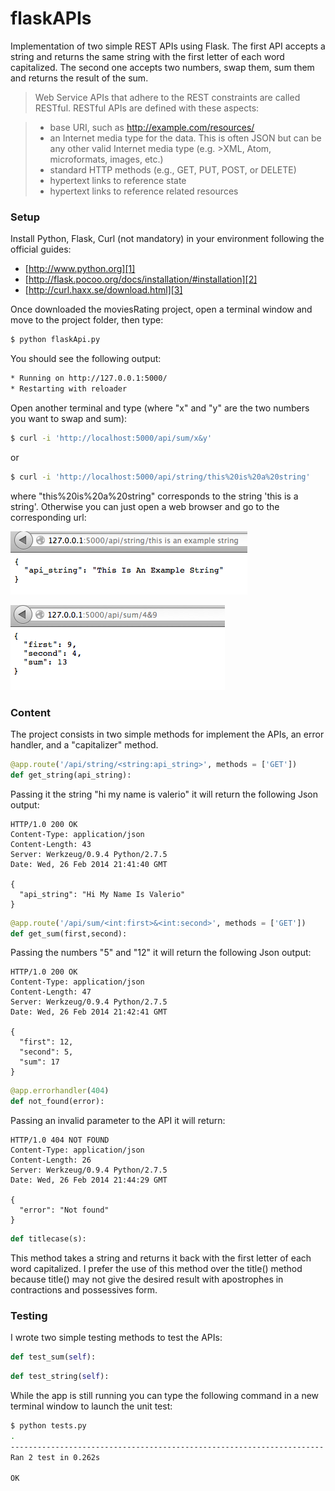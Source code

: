 flaskAPIs
=========

Implementation of two simple REST APIs using Flask.
The first API accepts a string and returns the same string with the first letter of each word capitalized.
The second one accepts two numbers, swap them, sum them and returns the result of the sum.


>Web Service APIs that adhere to the REST constraints are called RESTful. RESTful APIs are defined with these aspects:

>    * base URI, such as http://example.com/resources/
>    * an Internet media type for the data. This is often JSON but can be any other valid Internet media type (e.g. >XML, Atom, microformats, images, etc.)
>    * standard HTTP methods (e.g., GET, PUT, POST, or DELETE)
>    * hypertext links to reference state
>    * hypertext links to reference related resources


### Setup
Install Python, Flask, Curl (not mandatory) in your environment following the official guides: 

* [http://www.python.org][1]
* [http://flask.pocoo.org/docs/installation/#installation][2]
* [http://curl.haxx.se/download.html][3]

Once downloaded the moviesRating project, open a terminal window and move to the project folder, then type: 
``` Bash
$ python flaskApi.py
``` 
You should see the following output:
``` Bash
* Running on http://127.0.0.1:5000/
* Restarting with reloader
``` 
Open another terminal and type (where "x" and "y" are the two numbers you want to swap and sum): 
``` Bash
$ curl -i 'http://localhost:5000/api/sum/x&y'
``` 
or
``` Bash
$ curl -i 'http://localhost:5000/api/string/this%20is%20a%20string'
``` 
where "this%20is%20a%20string" corresponds to the string 'this is a string'.
Otherwise you can just open a web browser and go to the corresponding url:

![My image](images/string_api.png)

![My image](images/sum_api.png)

### Content
The project consists in two simple methods for implement the APIs, an error handler, and a "capitalizer" method.

``` Python
@app.route('/api/string/<string:api_string>', methods = ['GET'])
def get_string(api_string):
``` 
Passing it the string "hi my name is valerio" it will return the following Json output:
```
HTTP/1.0 200 OK
Content-Type: application/json
Content-Length: 43
Server: Werkzeug/0.9.4 Python/2.7.5
Date: Wed, 26 Feb 2014 21:41:40 GMT

{
  "api_string": "Hi My Name Is Valerio"
}
```

``` Python
@app.route('/api/sum/<int:first>&<int:second>', methods = ['GET'])
def get_sum(first,second):
``` 
Passing the numbers "5" and "12" it will return the following Json output:
```
HTTP/1.0 200 OK
Content-Type: application/json
Content-Length: 47
Server: Werkzeug/0.9.4 Python/2.7.5
Date: Wed, 26 Feb 2014 21:42:41 GMT

{
  "first": 12, 
  "second": 5, 
  "sum": 17
}
```


``` Python
@app.errorhandler(404)
def not_found(error):
``` 
Passing an invalid parameter to the API it will return:
```
HTTP/1.0 404 NOT FOUND
Content-Type: application/json
Content-Length: 26
Server: Werkzeug/0.9.4 Python/2.7.5
Date: Wed, 26 Feb 2014 21:44:29 GMT

{
  "error": "Not found"
}
```

``` Python
def titlecase(s):
``` 
This method takes a string and returns it back with the first letter of each word capitalized. I prefer the use of this method over the title() method because title() may not give the desired result with apostrophes in contractions and possessives form.

### Testing
I wrote two simple testing methods to test the APIs:
``` Python
def test_sum(self):
```
``` Python
def test_string(self):
```
While the app is still running you can type the following command in a new terminal window to launch the unit test:
``` Bash
$ python tests.py
.
----------------------------------------------------------------------
Ran 2 test in 0.262s

OK
``` 

[1]: http://www.python.org
[2]: http://flask.pocoo.org/docs/installation/#installation
[3]: http://curl.haxx.se/download.html